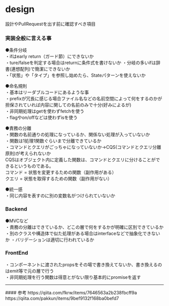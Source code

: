 # design
設計やPullRequestを出す前に確認すべき項目

### 実装全般に言える事

●条件分岐  
・ifはearly return（ガード節）にできないか  
・ture/falseを判定する場合はreturnに条件式を書けないか
・分岐の多いifは辞書(連想配列)で簡潔にできないか  
・「状態」や「タイプ」を参照し始めたら、Stateパターンを使えないか    
    
●命名規則   
・基本はリーダブルコードにあるような事   
・prefixが冗長に感じる場合ファイル名などの名前空間によって何をするのかが担保されていれば内容に関しての名前のみで十分(好みによるが)   
・非同期処理はgetを使わずfetchを使う   
・flagやon/offなどは使わずisを使う
  
●責務の分離  
・関数の名前通りの処理になっているか、関係ない処理が入っていないか  
・関数は1処理1関数ぐらいまで分離できているか     
・コマンドとクエリがごっちゃになっていないか→CQS(コマンドとクエリ分離原則)が考えられないか     
CQSはオブジェクト内に定義した関数は、コマンドとクエリに分けることができるというものである。  
コマンド = 状態を変更するための関数（副作用がある）  
クエリ = 状態を取得するための関数（副作用がない）  
   
●統一感   
・同じ内容を表すのに別の変数名がつけられていないか   
  

### Backend

●MVCなど  
・責務の分離はできているか、どこの層で何をするかが明確に区別できているか
・別のクラスや構造体で似た処理がある場合はinterfaceなどで抽象化できないか
・バリデーションは適切に行われているか

### FrontEnd

・コンポーネントに渡されたpropsをその場で書き換えてないか、書き換えるのはemit等で元の層で行う    
・非同期処理を行う関数は得意とがない限り基本的にpromiseを返す   

<hr>
#### 参考
https://qiita.com/fkrw/items/7646563a2b238fbcff9a   
https://qiita.com/pakkun/items/9bef9132f168ba0befd7    
